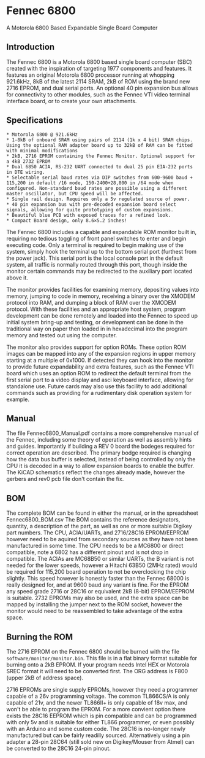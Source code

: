# Fennec 6800
A Motorola 6800 Based Expandable Single Board Computer

## Introduction
The Fennec 6800 is a Motorola 6800 based single board computer (SBC) created with the inspiration of targeting 1977 components and features. It features an original Motorola 6800 processor running at whopping 921.6kHz, 8kB of the latest 2114 SRAM, 2kB of ROM using the brand new 2716 EPROM, and dual serial ports. An optional 40 pin expansion bus allows for connectivity to other modules, such as the Fennec VTI video terminal interface board, or to create your own attachments.

## Specifications
    * Motorola 6800 @ 921.6kHz
    * 1-8kB of onboard SRAM using pairs of 2114 (1k x 4 bit) SRAM chips. Using the optional RAM adapter board up to 32kB of RAM can be fitted with minimal modifications
    * 2kB, 2716 EPROM containing the Fennec Monitor. Optional support for a 4kB 2732 EPROM
    * Dual 6850 ACIA, RS-232 UART connected to dual 25 pin EIA-232 ports in DTE wiring.
    * Selectable serial baud rates via DIP switches from 600-9600 baud + 115,200 in default /16 mode, 150-2400+28,800 in /64 mode when configured. Non-standard baud rates are possible using a different master oscillator, but CPU speed will be affected.
    * Single rail design. Requires only a 5v regulated source of power.
    * 40 pin expansion bus with pre-decoded expansion board select signals, allowing for quite prototyping of custom expansions.
    * Beautiful blue PCB with exposed traces for a refined look.
    * Compact Board design, only 8.6×5.2 inches!

The Fennec 6800 includes a capable and expandable ROM monitor built in, requiring no tedious toggling of front panel switches to enter and begin executing code. Only a terminal is required to begin making use of the system, simply hook the terminal up to the bottom serial port (furthest from the power jack). This serial port is the local console port in the default system, all traffic is normally routed through this port, though inside the monitor certain commands may be redirected to the auxiliary port located above it.

The monitor provides facilities for examining memory, depositing values into memory, jumping to code in memory, receiving a binary over the XMODEM protocol into RAM, and dumping a block of RAM over the XMODEM protocol. With these facilities and an appropriate host system, program development can be done remotely and loaded into the Fennec to speed up initial system bring-up and testing, or development can be done in the traditional way on paper then loaded in in hexadecimal into the program memory and tested out using the computer.

The monitor also provides support for option ROMs. These option ROM images can be mapped into any of the expansion regions in upper memory starting at a multiple of 0x1000. If detected they can hook into the monitor to provide future expandability and extra features, such as the Fennec VTI board which uses an option ROM to redirect the default terminal from the first serial port to a video display and asci keyboard interface, allowing for standalone use. Future cards may also use this facility to add additional commands such as providing for a rudimentary disk operation system for example.

## Manual
The file Fennec6800_Manual.pdf contains a more comprehensive manual of the Fennec, including some theory of operation as well as assembly hints and guides. Importantly if building a REV 0 board the bodeges required for correct operation are described. The primary bodge required is changing how the data bus buffer is selected, instead of being controlled by only the CPU it is decoded in a way to allow expansion boards to enable the buffer. The KiCAD schematics reflect the changes already made, however the gerbers and rev0 pcb file don't contain the fix.

## BOM 
The complete BOM can be found in either the manual, or in the spreadsheet Fennec6800_BOM.csv 
The BOM contains the reference designators, quantity, a description of the part, as well as one or more suitable Digikey part numbers. The CPU, ACIA/UARTs, and 2716/28C16 EPROM/EEPROM however need to be aquired from secondary sources as they have not been manufactured in some time. The CPU needs to be a MC6800 or direct compatible, note a 6802 has a different pinout and is not drop in compatible. The ACIAs are MC68B50 or similar UARTs, the B variant is not needed for the lower speeds, however a Hitachi 63B50 (2MHz rated) would be required for 115,200 board operation to not be overclocking the chip slightly. This speed however is honestly faster than the Fennec 68000 is really designed for, and at 9600 baud any variant is fine. For the EPROM any speed grade 2716 or 28C16 or equivalent 2kB (8-bit) EPROM/EEPROM is suitable. 2732 EPROMs may also be used, and the extra space can be mapped by installing the jumper next to the ROM socket, however the monitor would need to be reassembled to take advantage of the extra space.

## Burning the ROM
The 2716 EPROM on the Fennec 6800 should be burned with the file `software/monitor/monitor.bin`. This file is in a flat binary format suitable for burning onto a 2kB EPROM. If your program needs Intel HEX or Motorola SREC format it will need to be converted first. The ORG address is F800 (upper 2kB of address space). 

2716 EPROMs are single supply EPROMs, however they need a programmer capable of a 26v programming voltage. The common TL866CS/A is only capable of 21v, and the newer TL866II+ is only capable of 18v max, and won't be able to program the EPROM. For a more convient option there exists the 28C16 EEPROM which is pin compatible and can be programmed with only 5v and is suitable for either TL866 programmer, or even possibly with an Arduino and some custom code. The 28C16 is no-longer newly manufactured but can be fairly readilly sourced. Alternatively using a pin adapter a 28-pin 28C64 (still sold new on Digikey/Mouser from Atmel) can be converted to the 28C16 24-pin pinout. 
